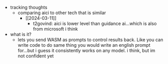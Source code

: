   * tracking thoughts
    * comparing aici to other tech that is similar
      * [[2024-03-11]]
        * t2govind: aici is lower level than guidance ai...which is also from microsoft i think
  * what is it?
    * lets you send WASM as prompts to control results back. Like you can write code to do same thing you would write an english prompt for...but i guess it consistently works on any model. i think, but im not confident yet